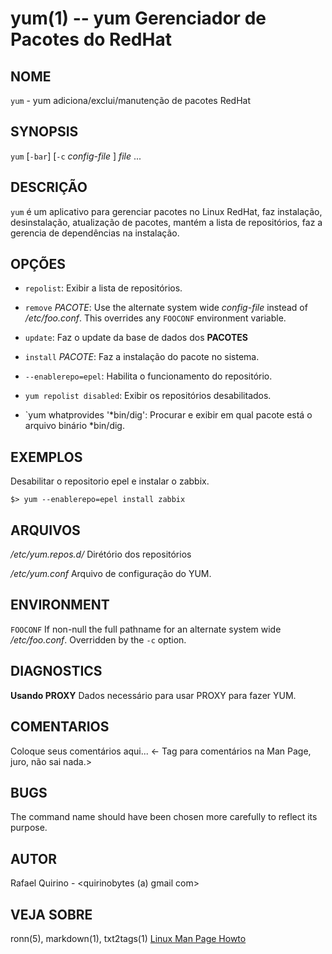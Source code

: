 yum(1) -- yum  Gerenciador de Pacotes do RedHat
===============================================

NOME
----

`yum` - yum adiciona/exclui/manutenção de pacotes RedHat

SYNOPSIS
--------

`yum` [`-bar`] [`-c` *config-file* ] *file* ...

DESCRIÇÃO
---------

`yum` é um aplicativo para gerenciar pacotes no Linux RedHat, faz instalação, desinstalação, atualização de pacotes, mantém a lista de repositórios, faz a gerencia de dependências na instalação.

OPÇÕES
------

* `repolist`:
  Exibir a lista de repositórios.

* `remove` *PACOTE*:
  Use the alternate system wide *config-file* instead of */etc/foo.conf*. This
  overrides any `FOOCONF` environment variable.

* `update`:
  Faz o update da base de dados dos **PACOTES**

* `install` *PACOTE*:
  Faz a instalação do pacote no sistema.

* `--enablerepo=epel`:
  Habilita o funcionamento do repositório.

* `yum repolist disabled`:
  Exibir os repositórios desabilitados.

* `yum whatprovides '*bin/dig':
  Procurar e exibir em qual pacote está o arquivo binário *bin/dig.

EXEMPLOS
--------

Desabilitar o repositorio epel e instalar o zabbix.

   `$> yum --enablerepo=epel install zabbix`


ARQUIVOS
--------


*/etc/yum.repos.d/*
  Dirétório dos repositórios

*/etc/yum.conf*
  Arquivo de configuração do YUM.

ENVIRONMENT
-----------

`FOOCONF`
  If non-null the full pathname for an alternate system wide */etc/foo.conf*.
  Overridden by the `-c` option.

DIAGNOSTICS
-----------


**Usando PROXY**
  Dados necessário para usar PROXY para fazer YUM.

COMENTARIOS
-----------

Coloque seus comentários aqui...
<- Tag para comentários na Man Page, juro, não sai nada.>

BUGS
----

The command name should have been chosen more carefully to reflect its
purpose.

AUTOR
-----

Rafael Quirino - <quirinobytes (a) gmail com>

VEJA SOBRE
----------

ronn(5), markdown(1), txt2tags(1) [Linux Man Page Howto](
http://www.schweikhardt.net/man_page_howto.html)
